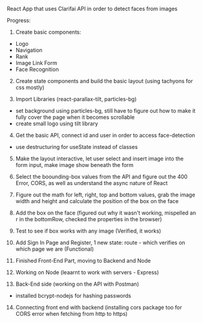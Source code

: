 React App that uses Clarifai API in order to detect faces from images

Progress:

1. Create basic components:
- Logo
- Navigation
- Rank
- Image Link Form 
- Face Recognition 

2. Create state components and build the basic layout (using tachyons for css mostly)

3. Import Libraries (react-parallax-tilt, particles-bg)
- set background using particles-bg, still have to figure out how to make it fully cover the page when it becomes scrollable
- create small logo using tilt library

4. Get the basic API, connect id and user in order to access face-detection
- use destructuring for useState instead of classes

5. Make the layout interactive, let user select and insert image into the form input, make image show beneath the form

6. Select the boounding-box values from the API and figure out the 400 Error, CORS, as well as understand the async nature of React

7. Figure out the math for left, right, top and bottom values, grab the image width and height and calculate the position of the box on the face

8. Add the box on the face (figured out why it wasn't working, mispelled an r in the bottomRow, checked the properties in the browser)

9. Test to see if box works with any image (Verified, it works)

10. Add Sign In Page and Register, 1 new state: route - which verifies on which page we are (Functional)

11. Finished Front-End Part, moving to Backend and Node

12. Working on Node (leaarnt to work with servers - Express)

13. Back-End side (working on the API with Postman)
- installed bcrypt-nodejs for hashing passwords

14. Connecting front end with backend (installing cors package too for CORS error when fetching from http to https)